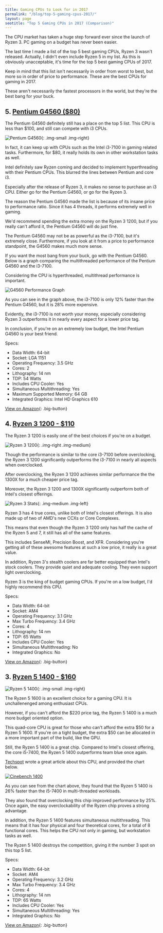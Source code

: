 ```yaml
---
title: Gaming CPUs to Look for in 2017 
permalink: "/blog/top-5-gaming-cpus-2017/"
layout: page
seotitle: "Top 5 Gaming CPUs in 2017 (Comparison)"
---
```


The CPU market has taken a huge step forward ever since the launch of Ryzen 3. PC gaming on a budget has never been easier. 

The last time I made a list of the top 5 best gaming CPUs, Ryzen 3 wasn't released. Actually, I didn't even include Ryzen 5 in my list. As this is obviously unacceptable, it's time for the top 5 best gaming CPUs of 2017. 

Keep in mind that this list isn't necessarily in order from worst to best, but more so in order of price to performance. These are the best CPUs for gaming in 2017. 

These aren't necessarily the fastest processors in the world, but they're the best bang for your buck.

## 5. [Pentium G4560 ($80)](http://amzn.to/2i4vwPM) 

The Pentium G4560 definitely still has a place on the top 5 list. This CPU is less than $100, and still can compete with i3 CPUs. 

![Pentium G4560](/img/blog/top-cpu-2017/pentium-g4560.jpg){: .img-small .img-right}

In fact, it can keep up with CPUs such as the Intel i3-7100 in gaming related tasks. Furthermore, for $80, it really holds its own in other workstation tasks as well. 

Intel definitely saw Ryzen coming and decided to implement hyperthreading with their Pentium CPUs. This blurred the lines between Pentium and core i3. 

Especially after the release of Ryzen 3, it makes no sense to purchase an i3 CPU. Either go for the Pentium G4560, or go for the Ryzen 3. 

The reason the Pentium G4560 made the list is because of its insane price to performance ratio. Since it has 4 threads, it performs extremely well in gaming. 

We'd recommend spending the extra money on the Ryzen 3 1200, but if you really can't afford it, the Pentium G4560 will do just fine.  

The Pentium G4560 may not be as powerful as the i3-7100, but it's extremely close. Furthermore, if you look at it from a price to performance standpoint, the G4560 makes much more sense. 

If you want the most bang from your buck, go with the Pentium G4560. Below is a graph comparing the multithreaded performance of the Pentium G4560 and the i3-7100. 

Considering the CPU is hyperthreaded, multithread performance is important. 

![G4560 Performance Graph](/img/blog/top-cpu-2017/g4560-graph.png)

As you can see in the graph above, the i3-7100 is only 12% faster than the Pentium G4560, but it is 28% more expensive. 

Evidently, the i3-7100 is not worth your money, especially considering Ryzen 3 outperforms it in nearly every aspect for a lower price tag. 

In conclusion, if you're on an extremely low budget, the Intel Pentium G4560 is your best friend. 

Specs: 

* Data Width: 64-bit
* Socket: LGA 1151
* Operating Frequency: 3.5 GHz
* Cores: 2
* Lithography: 14 nm
* TDP: 54 Watts 
* Includes CPU Cooler: Yes
* Simultaneous Multithreading: Yes
* Maximum Supported Memory: 64 GB 
* Integrated Graphics: Intel HD Graphics 610

[View on Amazon](http://amzn.to/2i4vwPM){: .big-button}

## 4. [Ryzen 3 1200 - $110](http://amzn.to/2wO0mPP)

The Ryzen 3 1200 is easily one of the best choices if you're on a budget.

![Ryzen 3 1200](/img/blog/top-cpu-2017/ryzen3-1200.jpg){: .img-right .img-medium}





Though the performance is similar to the core i3-7100 before overclocking, the Ryzen 3 1200 significantly outperforms the i3-7100 in nearly all aspects when overclocked. 

After overclocking, the Ryzen 3 1200 achieves similar performance the the 1300X for a much cheaper price tag. 

Moreover, the Ryzen 3 1200 and 1300X significantly outperform both of Intel's closest offerings. 

![Ryzen 3 Stats](/img/blog/top-cpu-2017/ryzen3-stats.png){: .img-medium .img-left}

Ryzen 3 has 4 true cores, unlike both of Intel's closest offerings. It is also made up of two of AMD's new CCXs or Core Complexes.

This means that even though the Ryzen 3 1200 only has half the cache of the Ryzen 5 and 7, it still has all of the same features. 

This includes SenseMI, Precision Boost, and XFR. Considering you're getting all of these awesome features at such a low price, it really is a great value. 

In addition, Ryzen 3's stealth coolers are far better equipped than Intel's stock coolers. They provide quiet and adequate cooling. They even support light overclocking.

Ryzen 3 is the king of budget gaming CPUs. If you're on a low budget, I'd highly recommend this CPU. 

Specs: 

* Data Width: 64-bit
* Socket: AM4
* Operating Frequency: 3.1 GHz
* Max Turbo Frequency: 3.4 GHz 
* Cores: 4 
* Lithography: 14 nm
* TDP: 65 Watts
* Includes CPU Cooler: Yes
* Simultaneous Multithreading: No
* Integrated Graphics: No 

[View on Amazon](http://amzn.to/2wO0mPP){: .big-button}

## 3. [Ryzen 5 1400 - $160](http://amzn.to/2v09H4T)
![Ryzen 5 1400](/img/blog/top-cpu-2017/ryzen5-1400.jpg){: .img-small .img-right}

The Ryzen 5 1600 is an excellent choice for a gaming CPU. It is unchallenenged among enthusiast CPUs. 

However, if you can't afford the $220 price tag, the Ryzen 5 1400 is a much more budget oriented option. 

This quad-core CPU is great for those who can't afford the extra $50 for a Ryzen 5 1600. If you're on a tight budget, the extra $50 can be allocated in a more important part of the build, like the GPU. 

Still, the Ryzen 5 1400 is a great chip. Compared to Intel's closest offering, the core i5-7400, the Ryzen 5 1400 outperforms team blue once again.

[Techspot](https://www.techspot.com/review/1386-amd-ryzen-5-1400/page2.html) wrote a great article about this CPU, and provided the chart below. 

[![Cinebench 1400](/img/blog/top-cpu-2017/Cinebench-1400.png )](https://www.techspot.com/review/1386-amd-ryzen-5-1400/page2.html)

As you can see from the chart above, they found that the Ryzen 5 1400 is 26% faster than the i5-7400 in multi-threaded workloads. 

They also found that overclocking this chip improved performance by 25%. Once again, the easy overclockability of the Ryzen chip proves a strong advantage. 

In addition, the Ryzen 5 1400 features simultaneous multithreading. This means that it has four physical and four theoretical cores, for a total of 8 functional cores. This helps the CPU not only in gaming, but workstation tasks as well. 

The Ryzen 5 1400 destroys the competition, giving it the number 3 spot on this top 5 list. 

Specs: 

* Data Width: 64-bit
* Socket: AM4
* Operating Frequency: 3.2 GHz
* Max Turbo Frequency: 3.4 GHz
* Cores: 4
* Lithography: 14 nm
* TDP: 65 Watts
* Includes CPU Cooler: Yes 
* Simultaneous Multithreading: Yes
* Integrated Graphics: No 

[View on Amazon](http://amzn.to/2v09H4T){: .big-button}


